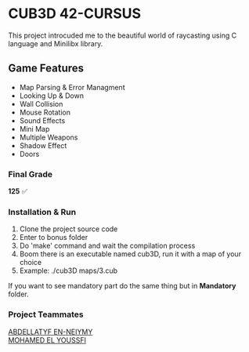 # CUB3D 42-CURSUS

This project introcuded me to the beautiful world of raycasting using C language and Minilibx library.

## Game Features

- Map Parsing & Error Managment
- Looking Up & Down
- Wall Collision
- Mouse Rotation
- Sound Effects
- Mini Map
- Multiple Weapons
- Shadow Effect
- Doors

### Final Grade

**125** ✅

### Installation & Run

1. Clone the project source code
2. Enter to bonus folder
3. Do 'make' command and wait the compilation process
4. Boom there is an executable named cub3D, run it with a map of your choice
5. Example: ./cub3D maps/3.cub

If you want to see mandatory part do the same thing but in **Mandatory** folder.

### Project Teammates

[ABDELLATYF EN-NEIYMY](https://github.com/Abdlatif-20)<br />
[MOHAMED EL YOUSSFI](https://github.com/SimoRedDevil)

